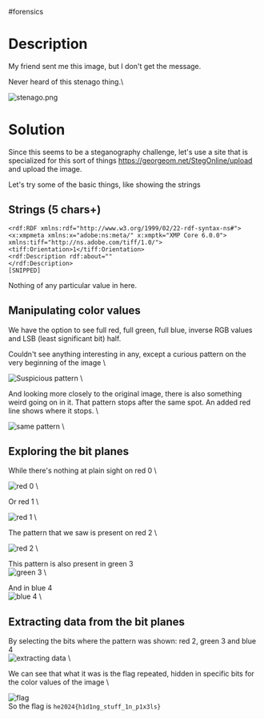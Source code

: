 #forensics 
# Description
My friend sent me this image, but I don't get the message.

Never heard of this stenago thing.\

![stenago.png](../Screenshots/Pasted%20image%2020240506203222.png)
# Solution
Since this seems to be a steganography challenge, let's use a site that is specialized for this sort of things https://georgeom.net/StegOnline/upload and upload the image.

Let's try some of the basic things, like showing the strings
## Strings (5 chars+)
```
<rdf:RDF xmlns:rdf="http://www.w3.org/1999/02/22-rdf-syntax-ns#">
<x:xmpmeta xmlns:x="adobe:ns:meta/" x:xmptk="XMP Core 6.0.0">
xmlns:tiff="http://ns.adobe.com/tiff/1.0/">
<tiff:Orientation>1</tiff:Orientation>
<rdf:Description rdf:about=""
</rdf:Description> 
[SNIPPED]
```
Nothing of any particular value in here.

## Manipulating color values
We have the option to see full red, full green, full blue, inverse RGB values and LSB (least significant bit) half.

Couldn't see anything interesting in any, except a curious pattern on the very beginning of the image
\

![Suspicious pattern](../Screenshots/Pasted%20image%2020240506204513.png)
\

And looking more closely to the original image, there is also something weird going on in it. That pattern stops after the same spot. An added red line shows where it stops.
\

![same pattern](../Screenshots/Pasted%20image%2020240506204756.png)
\
## Exploring the bit planes
While there's nothing at plain sight on red 0
\

![red 0](../Screenshots/Pasted%20image%2020240506205522.png)
\

Or red 1
\

![red 1](../Screenshots/Pasted%20image%2020240506205611.png)
\

The pattern that we saw is present on red 2
\

![red 2](../Screenshots/Pasted%20image%2020240506205722.png)
\

This pattern is also present in green 3
\
![green 3](../Screenshots/Pasted%20image%2020240506205925.png)
\

And in blue 4
\
![blue 4](../Screenshots/Pasted%20image%2020240506210011.png)
\
## Extracting data from the bit planes
By selecting the bits where the pattern was shown: red 2, green 3 and blue 4
\
![extracting data](../Screenshots/Pasted%20image%2020240506210304.png)
\

We can see that what it was is the flag repeated, hidden in specific bits for the color values of the image
\

![flag](../Screenshots/Pasted%20image%2020240506210512.png)
\
So the flag is `he2024{h1d1ng_stuff_1n_p1x3ls}`